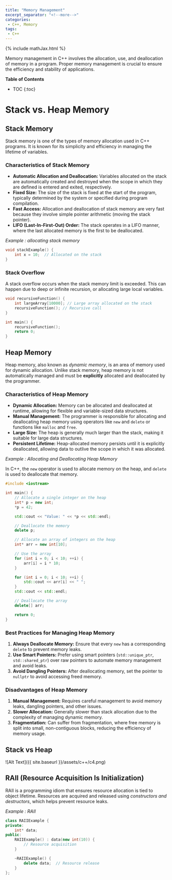 ```yaml
---
title: "Memory Management"
excerpt_separator: "<!--more-->"
categories:
 - C++, Memory
tags:
 - C++
---
```

{% include mathJax.html %}

Memory management in C++ involves the allocation, use, and deallocation of memory in a program. Proper memory management is crucial to ensure the efficiency and stability of applications.

<!--more-->

**Table of Contents**
* TOC
{:toc}

# Stack vs. Heap Memory
## Stack Memory
Stack memory is one of the types of memory allocation used in C++ programs. It is known for its simplicity and efficiency in managing the lifetime of variables.

### Characteristics of Stack Memory
* **Automatic Allocation and Deallocation:** Variables allocated on the stack are automatically created and destroyed when the scope in which they are defined is entered and exited, respectively.
* **Fixed Size:** The size of the stack is fixed at the start of the program, typically determined by the system or specified during program compilation.
* **Fast Access:** Allocation and deallocation of stack memory are very fast because they involve simple pointer arithmetic (moving the stack pointer).
* **LIFO (Last-In-First-Out) Order:** The stack operates in a LIFO manner, where the last allocated memory is the first to be deallocated.

*Example : allocating stack memory*

```cpp
void stackExample() {
    int x = 10;  // Allocated on the stack
}
```

### Stack Overflow
A stack overflow occurs when the stack memory limit is exceeded. This can happen due to deep or infinite recursion, or allocating large local variables.

```cpp
void recursiveFunction() {
    int largeArray[10000]; // Large array allocated on the stack
    recursiveFunction(); // Recursive call
}

int main() {
    recursiveFunction();
    return 0;
}
```

## Heap Memory
Heap memory, also known as *dynamic memory*, is an area of memory used for dynamic allocation. Unlike stack memory, heap memory is not automatically managed and must be **explicitly** allocated and deallocated by the programmer.

### Characteristics of Heap Memory
* **Dynamic Allocation:** Memory can be allocated and deallocated at runtime, allowing for flexible and variable-sized data structures.
* **Manual Management:** The programmer is responsible for allocating and deallocating heap memory using operators like `new` and `delete` or functions like `malloc` and `free`.
* **Large Size:** The heap is generally much larger than the stack, making it suitable for large data structures.
* **Persistent Lifetime:** Heap-allocated memory persists until it is explicitly deallocated, allowing data to outlive the scope in which it was allocated.

*Example : Allocating and Deallocating Heap Memory*

In C++, the `new` operator is used to allocate memory on the heap, and `delete` is used to deallocate that memory.

```cpp
#include <iostream>

int main() {
    // Allocate a single integer on the heap
    int* p = new int;
    *p = 42;

    std::cout << "Value: " << *p << std::endl;

    // Deallocate the memory
    delete p;

    // Allocate an array of integers on the heap
    int* arr = new int[10];

    // Use the array
    for (int i = 0; i < 10; ++i) {
        arr[i] = i * 10;
    }

    for (int i = 0; i < 10; ++i) {
        std::cout << arr[i] << " ";
    }
    std::cout << std::endl;

    // Deallocate the array
    delete[] arr;

    return 0;
}
```

### Best Practices for Managing Heap Memory
1. **Always Deallocate Memory:** Ensure that every `new`  has a corresponding `delete` to prevent memory leaks.
2. **Use Smart Pointers:** Prefer using smart pointers (`std::unique_ptr`, `std::shared_ptr`) over raw pointers to automate memory management and avoid leaks.
3. **Avoid Dangling Pointers:** After deallocating memory, set the pointer to `nullptr` to avoid accessing freed memory.

### Disadvantages of Heap Memory
1. **Manual Management:** Requires careful management to avoid memory leaks, dangling pointers, and other issues.
2. **Slower Allocation:** Generally slower than stack allocation due to the complexity of managing dynamic memory.
3. **Fragmentation:** Can suffer from fragmentation, where free memory is split into small, non-contiguous blocks, reducing the efficiency of memory usage.

## Stack vs Heap
![Alt Text]({{ site.baseurl }}/assets/c++/c4.png)

## RAII (Resource Acquisition Is Initialization)
RAII is a programming idiom that ensures resource allocation is tied to object lifetime. Resources are acquired and released using *constructors and destructors*, which helps prevent resource leaks.

*Example : RAII*

```cpp
class RAIIExample {
private:
    int* data;
public:
    RAIIExample() : data(new int(10)) {
        // Resource acquisition
    }

    ~RAIIExample() {
        delete data;  // Resource release
    }
};
```